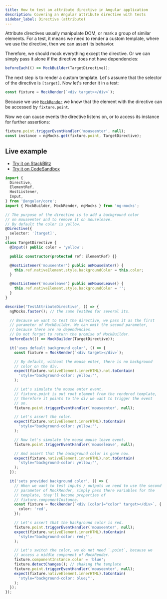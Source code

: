 ```yaml
---
title: How to test an attribute directive in Angular application
description: Covering an Angular attribute directive with tests
sidebar_label: Directive (attribute)
---
```


Attribute directives usually manipulate DOM, or mark a group of similar elements.
For a test, it means we need to render a custom template, where we use the directive, then we can assert its behavior.

Therefore, we should mock everything except the directive.
Or we can simply pass it alone if the directive does not have dependencies:

```ts
beforeEach(() => MockBuilder(TargetDirective));
```

The next step is to render a custom template. Let's assume that the selector of the directive is `[target]`.
Now let's render it in a test:

```ts
const fixture = MockRender(`<div target></div>`);
```

Because we use [`MockRender`](https://www.npmjs.com/package/ng-mocks#mockrender) we know that the element with the directive can be accessed by
`fixture.point`.

Now we can cause events the directive listens on,
or to access its instance for further assertions:

```ts
fixture.point.triggerEventHandler('mouseenter', null);
const instance = ngMocks.get(fixture.point, TargetDirective);
```

## Live example

- [Try it on StackBlitz](https://stackblitz.com/github/ng-mocks/examples/tree/tests?file=src/examples/TestAttributeDirective/test.spec.ts&initialpath=%3Fspec%3DTestAttributeDirective)
- [Try it on CodeSandbox](https://codesandbox.io/s/github/ng-mocks/examples/tree/tests?file=/src/examples/TestAttributeDirective/test.spec.ts&initialpath=%3Fspec%3DTestAttributeDirective)

```ts title="https://github.com/ike18t/ng-mocks/blob/master/examples/TestAttributeDirective/test.spec.ts"
import {
  Directive,
  ElementRef,
  HostListener,
  Input,
} from '@angular/core';
import { MockBuilder, MockRender, ngMocks } from 'ng-mocks';

// The purpose of the directive is to add a background color
// on mouseenter and to remove it on mouseleave.
// By default the color is yellow.
@Directive({
  selector: '[target]',
})
class TargetDirective {
  @Input() public color = 'yellow';

  public constructor(protected ref: ElementRef) {}

  @HostListener('mouseenter') public onMouseEnter() {
    this.ref.nativeElement.style.backgroundColor = this.color;
  }

  @HostListener('mouseleave') public onMouseLeave() {
    this.ref.nativeElement.style.backgroundColor = '';
  }
}

describe('TestAttributeDirective', () => {
  ngMocks.faster(); // the same TestBed for several its.

  // Because we want to test the directive, we pass it as the first
  // parameter of MockBuilder. We can omit the second parameter,
  // because there are no dependencies.
  // Do not forget to return the promise of MockBuilder.
  beforeEach(() => MockBuilder(TargetDirective));

  it('uses default background color', () => {
    const fixture = MockRender(`<div target></div>`);

    // By default, without the mouse enter, there is no background
    // color on the div.
    expect(fixture.nativeElement.innerHTML).not.toContain(
      'style="background-color: yellow;"',
    );

    // Let's simulate the mouse enter event.
    // fixture.point is out root element from the rendered template,
    // therefore it points to the div we want to trigger the event
    // on.
    fixture.point.triggerEventHandler('mouseenter', null);

    // Let's assert the color.
    expect(fixture.nativeElement.innerHTML).toContain(
      'style="background-color: yellow;"',
    );

    // Now let's simulate the mouse mouse leave event.
    fixture.point.triggerEventHandler('mouseleave', null);

    // And assert that the background color is gone now.
    expect(fixture.nativeElement.innerHTML).not.toContain(
      'style="background-color: yellow;"',
    );
  });

  it('sets provided background color', () => {
    // When we want to test inputs / outputs we need to use the second
    // parameter of MockRender, simply pass there variables for the
    // template, they'll become properties of
    // fixture.componentInstance.
    const fixture = MockRender(`<div [color]="color" target></div>`, {
      color: 'red',
    });

    // Let's assert that the background color is red.
    fixture.point.triggerEventHandler('mouseenter', null);
    expect(fixture.nativeElement.innerHTML).toContain(
      'style="background-color: red;"',
    );

    // Let's switch the color, we do not need `.point`, because we
    // access a middle component of MockRender.
    fixture.componentInstance.color = 'blue';
    fixture.detectChanges(); // shaking the template
    fixture.point.triggerEventHandler('mouseenter', null);
    expect(fixture.nativeElement.innerHTML).toContain(
      'style="background-color: blue;"',
    );
  });
});
```
